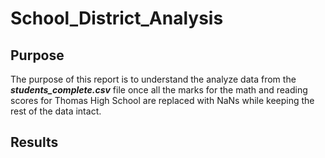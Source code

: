 # School_District_Analysis

## Purpose
The purpose of this report is to understand the analyze data from the   ***students_complete.csv***   file once  all the marks for the math and reading scores for Thomas High School are replaced  with NaNs while keeping the rest of the data intact. 

## Results
